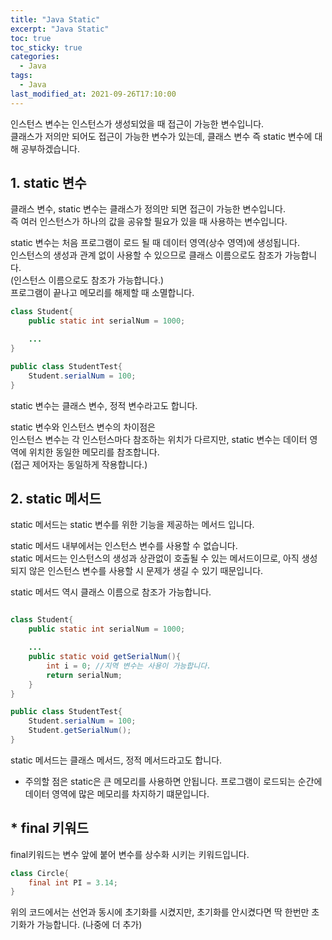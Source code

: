 ```yaml
---
title: "Java Static"
excerpt: "Java Static"
toc: true
toc_sticky: true
categories:
  - Java
tags:
  - Java
last_modified_at: 2021-09-26T17:10:00
---
```


인스턴스 변수는 인스턴스가 생성되었을 때 접근이 가능한 변수입니다.<br/>
클래스가 저의만 되어도 접근이 가능한 변수가 있는데, 클래스 변수 즉 static 변수에 대해 공부하겠습니다.<br/>

## 1. static 변수

클래스 변수, static 변수는 클래스가 정의만 되면 접근이 가능한 변수입니다.<br/>
즉 여러 인스턴스가 하나의 값을 공유할 필요가 있을 때 사용하는 변수입니다.<br/>

static 변수는 처음 프로그램이 로드 될 때 데이터 영역(상수 영역)에 생성됩니다.<br/>
인스턴스의 생성과 관계 없이 사용할 수 있으므로 클래스 이름으로도 참조가 가능합니다.<br/>
(인스턴스 이름으로도 참조가 가능합니다.)<br/>
프로그램이 끝나고 메모리를 해제할 때 소멸합니다.

```java
class Student{
    public static int serialNum = 1000;

    ...
}

public class StudentTest{
    Student.serialNum = 100;
}
```

static 변수는 클래스 변수, 정적 변수라고도 합니다.<br/>

static 변수와 인스턴스 변수의 차이점은 <br/>
인스턴스 변수는 각 인스턴스마다 참조하는 위치가 다르지만, static 변수는 데이터 영역에 위치한
동일한 메모리를 참조합니다.<br/>
(접근 제어자는 동일하게 작용합니다.)

## 2. static 메서드

static 메서드는 static 변수를 위한 기능을 제공하는 메서드 입니다.<br/>

static 메서드 내부에서는 인스턴스 변수를 사용할 수 없습니다.<br/>
static 메서드는 인스턴스의 생성과 상관없이 호출될 수 있는 메서드이므로,
아직 생성되지 않은 인스턴스 변수를 사용할 시 문제가 생길 수 있기 때문입니다.<br/>

static 메서드 역시 클래스 이름으로 참조가 가능합니다.

```java

class Student{
    public static int serialNum = 1000;

    ...
    public static void getSerialNum(){
        int i = 0; //지역 변수는 사용이 가능합니다.
        return serialNum;
    }
}

public class StudentTest{
    Student.serialNum = 100;
    Student.getSerialNum();
}

```

static 메서드는 클래스 메서드, 정적 메서드라고도 합니다.

- 주의할 점은 static은 큰 메모리를 사용하면 안됩니다. 프로그램이 로드되는 순간에 데이터 영역에 많은 메모리를 차지하기 떄문입니다.<br/>

## \* final 키워드

final키워드는 변수 앞에 붙어 변수를 상수화 시키는 키워드입니다.

```java
class Circle{
    final int PI = 3.14;
}
```

위의 코드에서는 선언과 동시에 초기화를 시켰지만, 초기화를 안시켰다면 딱 한번만 초기화가 가능합니다.
(나중에 더 추가)
